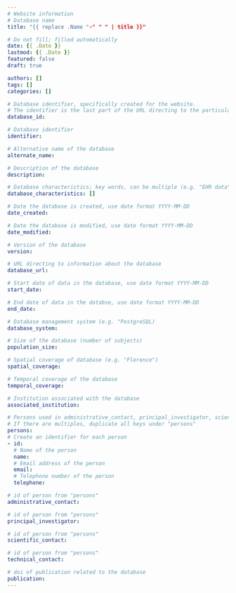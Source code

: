 ```yaml
---
# Website information
# Database name
title: "{{ replace .Name "-" " " | title }}"

# Do not fill; filled automatically
date: {{ .Date }}
lastmod: {{ .Date }} 
featured: false
draft: true

authors: []
tags: []
categories: []

# Database identifier, specifically created for the website.
# The identifier is the last part of the URL directing to the particular database
database_id:

# Database identifier
identifier:

# Alternative name of the database
alternate_name:

# Description of the database
description: 

# Database characteristics; key words, can be multiple (e.g. "EHR data", "Primary care records")
database_characteristics: []

# Date the database is created, use date format YYYY-MM-DD
date_created:

# Date the database is modified, use date format YYYY-MM-DD
date_modified:

# Version of the database
version: 

# URL directing to information about the database
database_url: 

# Start date of data in the database, use date format YYYY-MM-DD
start_date:

# End date of data in the databse, use date format YYYY-MM-DD
end_date:

# Database management system (e.g. "PostgreSQL)
database_system:

# Size of the database (number of subjects)
population_size:

# Spatial coverage of database (e.g. "Florence")
spatial_coverage:  

# Temporal coverage of the database
temporal_coverage: 

# Institution associated with the database
associated_institution: 

# Persons used in administrative_contact, principal_investigator, scientific_contact, technical_contact
# If there are multiples, duplicate all keys under "persons"
persons:
# Create an identifier for each person
- id:
  # Name of the person
  name:
  # Email address of the person
  email: 
  # Telephone number of the person
  telephone: 

# id of person from "persons"
administrative_contact:

# id of person from "persons"
principal_investigator: 

# id of person from "persons"
scientific_contact: 

# id of person from "persons"
technical_contact: 

# doi of publication related to the database
publication: 
---
```

